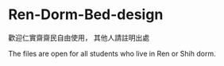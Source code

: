 # Ren-Dorm-Bed-design
歡迎仁實齋齋民自由使用，
其他人請註明出處

The files are open for all students who live in Ren or Shih dorm. 
